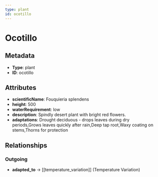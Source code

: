 ```yaml
---
type: plant
id: ocotillo
---
```


# Ocotillo

## Metadata

- **Type**: plant
- **ID**: ocotillo

## Attributes

- **scientificName**: Fouquieria splendens
- **height**: 500
- **waterRequirement**: low
- **description**: Spindly desert plant with bright red flowers.
- **adaptations**: Drought deciduous - drops leaves during dry periods,Grows leaves quickly after rain,Deep tap root,Waxy coating on stems,Thorns for protection

## Relationships

### Outgoing

- **adapted_to** → [[temperature_variation]] (Temperature Variation)

